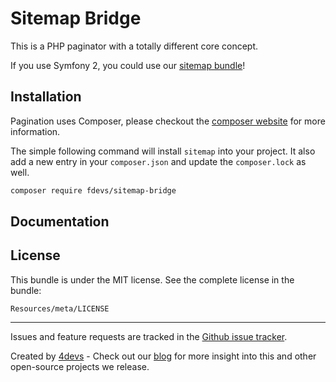 Sitemap Bridge
==============

This is a PHP paginator with a totally different core concept.

If you use Symfony 2, you could use our [sitemap bundle](https://github.com/4devs/sitemap-bundle)!

Installation
------------
Pagination uses Composer, please checkout the [composer website](http://getcomposer.org) for more information.

The simple following command will install `sitemap` into your project. It also add a new
entry in your `composer.json` and update the `composer.lock` as well.


```bash
composer require fdevs/sitemap-bridge

```

Documentation
-------------


License
-------

This bundle is under the MIT license. See the complete license in the bundle:

    Resources/meta/LICENSE
---
Issues and feature requests are tracked in the [Github issue tracker](https://github.com/4devs/sitemap-bridge/issues).

Created by [4devs](http://4devs.pro/) - Check out our [blog](http://4devs.io/) for more insight into this and other open-source projects we release.
